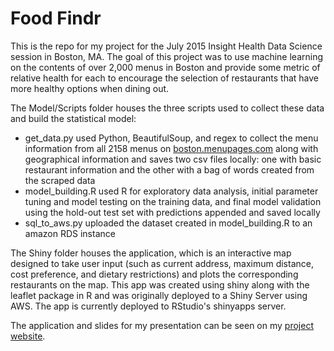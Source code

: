 # Food Findr
This is the repo for my project for the July 2015 Insight Health Data Science session in 
Boston, MA. The goal of this project was to use machine learning on the contents of over 
2,000 menus in Boston and provide some metric of relative health for each to encourage 
the selection of restaurants that have more healthy options when dining out. 

The Model/Scripts folder houses the three scripts used to collect these data and build the 
statistical model: 
* get_data.py used Python, BeautifulSoup, and regex to collect the menu information 
from all 2158 menus on [boston.menupages.com](boston.menupages.com) along with geographical 
information and saves two csv files locally: one with basic restaurant information and the 
other with a bag of words created from the scraped data
* model_building.R used R for exploratory data analysis, initial parameter tuning and 
model testing on the training data, and final model validation using the hold-out test set 
with predictions appended and saved locally
* sql_to_aws.py uploaded the dataset created in model_building.R to an amazon RDS instance

The Shiny folder houses the application, which is an interactive map designed to take user 
input (such as current address, maximum distance, cost preference, and dietary restrictions) 
and plots the corresponding restaurants on the map. This app was created using shiny along 
with the leaflet package in R and was originally deployed to a Shiny Server using AWS. The app
is currently deployed to RStudio's shinyapps server.  

The application and slides for my presentation can be seen on my [project website](https://dpmartin42.shinyapps.io/foodfindr/).